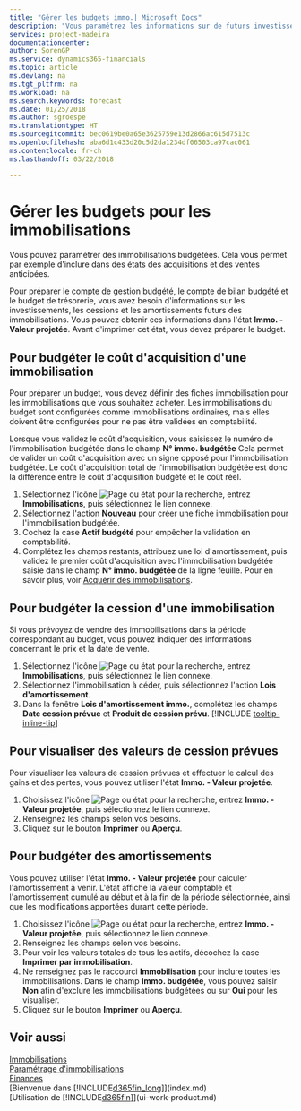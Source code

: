 ```yaml
---
title: "Gérer les budgets immo.| Microsoft Docs"
description: "Vous paramétrez les informations sur de futurs investissements, cessions, et amortissements d'immobilisations pour préparer les budgets et les prévisions."
services: project-madeira
documentationcenter: 
author: SorenGP
ms.service: dynamics365-financials
ms.topic: article
ms.devlang: na
ms.tgt_pltfrm: na
ms.workload: na
ms.search.keywords: forecast
ms.date: 01/25/2018
ms.author: sgroespe
ms.translationtype: HT
ms.sourcegitcommit: bec0619be0a65e3625759e13d2866ac615d7513c
ms.openlocfilehash: aba6d1c433d20c5d2da1234df06503ca97cac061
ms.contentlocale: fr-ch
ms.lasthandoff: 03/22/2018

---
```

# <a name="manage-budgets-for-fixed-assets"></a>Gérer les budgets pour les immobilisations
Vous pouvez paramétrer des immobilisations budgétées. Cela vous permet par exemple d'inclure dans des états des acquisitions et des ventes anticipées.  

Pour préparer le compte de gestion budgété, le compte de bilan budgété et le budget de trésorerie, vous avez besoin d'informations sur les investissements, les cessions et les amortissements futurs des immobilisations. Vous pouvez obtenir ces informations dans l'état **Immo. - Valeur projetée**. Avant d'imprimer cet état, vous devez préparer le budget.  

## <a name="to-budget-the-acquisition-cost-of-a-fixed-asset"></a>Pour budgéter le coût d'acquisition d'une immobilisation
Pour préparer un budget, vous devez définir des fiches immobilisation pour les immobilisations que vous souhaitez acheter. Les immobilisations du budget sont configurées comme immobilisations ordinaires, mais elles doivent être configurées pour ne pas être validées en comptabilité.

Lorsque vous validez le coût d'acquisition, vous saisissez le numéro de l'immobilisation budgétée dans le champ **N° immo. budgétée** Cela permet de valider un coût d'acquisition avec un signe opposé pour l'immobilisation budgétée. Le coût d'acquisition total de l'immobilisation budgétée est donc la différence entre le coût d'acquisition budgété et le coût réel.

1. Sélectionnez l'icône ![Page ou état pour la recherche](media/ui-search/search_small.png "icône Page ou état pour la recherche"), entrez **Immobilisations**, puis sélectionnez le lien connexe.
2. Sélectionnez l'action **Nouveau** pour créer une fiche immobilisation pour l'immobilisation budgétée.
3. Cochez la case **Actif budgété** pour empêcher la validation en comptabilité.
4. Complétez les champs restants, attribuez une loi d'amortissement, puis validez le premier coût d'acquisition avec l'immobilisation budgétée saisie dans le champ **N° immo. budgétée** de la ligne feuille. Pour en savoir plus, voir [Acquérir des immobilisations](fa-how-acquire.md).

## <a name="to-budget-the-disposal-of-a-fixed-asset"></a>Pour budgéter la cession d'une immobilisation
Si vous prévoyez de vendre des immobilisations dans la période correspondant au budget, vous pouvez indiquer des informations concernant le prix et la date de vente.

1. Sélectionnez l'icône ![Page ou état pour la recherche](media/ui-search/search_small.png "icône Page ou état pour la recherche"), entrez **Immobilisations**, puis sélectionnez le lien connexe.
2. Sélectionnez l'immobilisation à céder, puis sélectionnez l'action **Lois d'amortissement**.
3. Dans la fenêtre **Lois d'amortissement immo.**, complétez les champs **Date cession prévue** et **Produit de cession prévu**. [!INCLUDE [tooltip-inline-tip](includes/tooltip-inline-tip_md.md)]

## <a name="to-view-projected-disposal-values"></a>Pour visualiser des valeurs de cession prévues
Pour visualiser les valeurs de cession prévues et effectuer le calcul des gains et des pertes, vous pouvez utiliser l'état **Immo. - Valeur projetée**.

1. Choisissez l'icône ![Page ou état pour la recherche](media/ui-search/search_small.png "icône Page ou état pour la recherche"), entrez **Immo. - Valeur projetée**, puis sélectionnez le lien connexe.
2. Renseignez les champs selon vos besoins.
3. Cliquez sur le bouton **Imprimer** ou **Aperçu**.

## <a name="to-budget-depreciation"></a>Pour budgéter des amortissements
Vous pouvez utiliser l'état **Immo. - Valeur projetée** pour calculer l'amortissement à venir. L'état affiche la valeur comptable et l'amortissement cumulé au début et à la fin de la période sélectionnée, ainsi que les modifications apportées durant cette période.

1. Choisissez l'icône ![Page ou état pour la recherche](media/ui-search/search_small.png "icône Page ou état pour la recherche"), entrez **Immo. - Valeur projetée**, puis sélectionnez le lien connexe.
2. Renseignez les champs selon vos besoins.
3. Pour voir les valeurs totales de tous les actifs, décochez la case **Imprimer par immobilisation**.
4. Ne renseignez pas le raccourci **Immobilisation** pour inclure toutes les immobilisations. Dans le champ **Immo. budgétée**, vous pouvez saisir **Non** afin d'exclure les immobilisations budgétées ou sur **Oui** pour les visualiser.
5. Cliquez sur le bouton **Imprimer** ou **Aperçu**.

## <a name="see-also"></a>Voir aussi
[Immobilisations](fa-manage.md)  
[Paramétrage d'immobilisations](fa-setup.md)  
[Finances](finance.md)  
[Bienvenue dans [!INCLUDE[d365fin_long](includes/d365fin_long_md.md)]](index.md)  
[Utilisation de [!INCLUDE[d365fin](includes/d365fin_md.md)]](ui-work-product.md)

